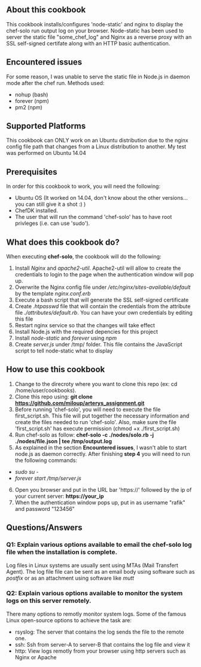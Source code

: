 ## About this cookbook

This cookbook installs/configures 'node-static' and nginx to display the chef-solo run output log on your browser. Node-static has been used to server the static file "some_chef_log" and Nginx as a reverse proxy with an SSL self-signed certifate along with an HTTP basic authentication.

## Encountered issues

For some reason, I was unable to serve the static file in Node.js in daemon mode after the chef run. 
Methods used:
  - nohup (bash)
  - forever (npm)
  - pm2 (npm)

## Supported Platforms

This cookbook can ONLY work on an Ubuntu distribution due to the nginx config file path that changes from a Linux distribution to another. My test was performed on Ubuntu 14.04

## Prerequisites

In order for this cookbook to work, you will need the following:
  - Ubuntu OS (It worked on 14.04, don't know about the other versions... you can still give it a shot :) )
  - ChefDK installed.
  - The user that will run the command 'chef-solo' has to have root privleges (i.e. can use 'sudo').

## What does this cookbook do?

When executing **chef-solo**, the cookbook will do the following:

1. Install _Nginx_ and _apache2-util_. Apache2-util will allow to create the credentials to login to the page when the authentication window will pop up.
2. Overwrite the Nginx config file under _/etc/nginx/sites-available/default_ by the template _nginx.conf.erb_
3. Execute a bash script that will generate the SSL self-signed certificate
4. Create _.htpasswd_ file that will contain the credentials from the attribute file _./attributes/default.rb_. You can have your own credentials by editing this file
5. Restart nginx service so that the changes will take effect
6. Install Node.js with the required depencies for this project
7. Install _node-static_ and _forever_ using _npm_
8. Create _server.js_ under /tmp/ folder. This file contains the JavaScript script to tell node-static what to display

 
## How to use this cookbook

1. Change to the direcroty where you want to clone this repo (ex: cd /home/user/cookbooks).
2. Clone this repo using: **git clone https://github.com/miloup/arterys_assignment.git**
3. Before running 'chef-solo', you will need to execute the file first_script.sh. This file will put together the necessary information and create the files needed to run 'chef-solo'. Also, make sure the file 'first_script.sh' has execute permission (chmod +x ./first_script.sh)
4. Run chef-solo as follow: **chef-solo -c ./nodes/solo.rb -j ./nodes/file.json | tee /tmp/output.log**
5. As explained in the section **Encountered issues**, I wasn't able to start node.js as daemon correctly. After finishing **step 4** you will need to run the following commands:
  * _sudo su -_
  * _forever start /tmp/server.js_
6. Open you browser and put in the URL bar 'https://' followed by the ip of your current server: **https://your_ip**
7. When the authentication window pops up, put in as username "rafik" and password "123456"

## Questions/Answers
### Q1: Explain various options available to email the chef-solo log file when the installation is complete.
Log files in Linux systems are usually sent using MTAs (Mail Transfert Agent). The log file file can be sent as an email body using software such as _postfix_ or as an attachment using software like _mutt_

### Q2: Explain various options available to monitor the system logs on this server remotely.
There many options to remotly monitor system logs. Some of the famous Linux open-source options to achieve the task are:
- rsyslog: The server that contains the log sends the file to the remote one.
- ssh: Ssh from server-A to server-B that contains the log file and view it
- http: View logs remotly from your browser using http servers such as Nginx or Apache



